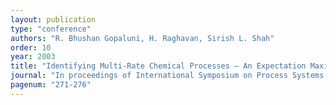 ```yaml
---
layout: publication
type: "conference"
authors: "R. Bhushan Gopaluni, H. Raghavan, Sirish L. Shah"
order: 10
year: 2003
title: "Identifying Multi-Rate Chemical Processes – An Expectation Maximization Approach"
journal: "In proceedings of International Symposium on Process Systems Engineering and Control, Mumbai, India"
pagenum: "271-276"
---
```

